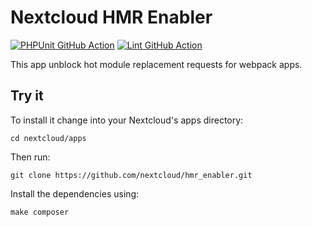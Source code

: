 # Nextcloud HMR Enabler

[![PHPUnit GitHub Action](https://github.com/nextcloud/hmr_enabler/workflows/PHPUnit/badge.svg)](https://github.com/nextcloud/hmr_enabler/actions?query=workflow%3APHPUnit)
[![Lint GitHub Action](https://github.com/nextcloud/hmr_enabler/workflows/Lint/badge.svg)](https://github.com/nextcloud/hmr_enabler/actions?query=workflow%3ALint)

This app unblock hot module replacement requests for webpack apps.

## Try it

To install it change into your Nextcloud's apps directory:

    cd nextcloud/apps

Then run:

    git clone https://github.com/nextcloud/hmr_enabler.git

Install the dependencies using:

    make composer
